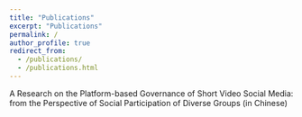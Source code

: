 ```yaml
---
title: "Publications"
excerpt: "Publications"
permalink: /
author_profile: true
redirect_from:
  - /publications/
  - /publications.html
---
```


A Research on the Platform-based Governance of Short Video Social Media: from the Perspective of Social Participation of Diverse Groups (in Chinese)
